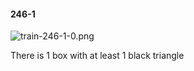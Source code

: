 #### 246-1
![train-246-1-0.png](https://github.com/lil-lab/nlvr/raw/master/nlvr/train/images/1/train-246-1-0.png "train-246-1-0.png")

There is 1 box with at least 1 black triangle